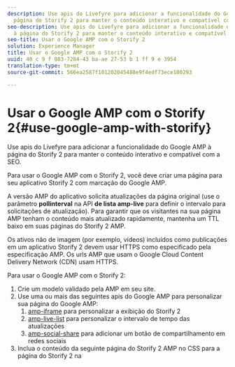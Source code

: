 ```yaml
---
description: Use apis do Livefyre para adicionar a funcionalidade do Google AMP à
  página do Storify 2 para manter o conteúdo interativo e compatível com a SEO.
seo-description: Use apis do Livefyre para adicionar a funcionalidade do Google AMP
  à página do Storify 2 para manter o conteúdo interativo e compatível com a SEO.
seo-title: Usar o Google AMP com o Storify 2
solution: Experience Manager
title: Usar o Google AMP com o Storify 2
uuid: 40 c 9 f 083-7284-43 ba-ae 27-53 b 1 ff 9 e 3954
translation-type: tm+mt
source-git-commit: 566ea2587f101202045488e9f4edf73ece100293

---
```



# Usar o Google AMP com o Storify 2{#use-google-amp-with-storify}

Use apis do Livefyre para adicionar a funcionalidade do Google AMP à página do Storify 2 para manter o conteúdo interativo e compatível com a SEO.

Para usar o Google AMP com o Storify 2, você deve criar uma página para seu aplicativo Storify 2 com marcação do Google AMP.

A versão AMP do aplicativo solicita atualizações da página original (use o parâmetro **pollinterval** na API **de lista amp-live** para definir o intervalo para solicitações de atualização). Para garantir que os visitantes na sua página AMP tenham o conteúdo mais atualizado rapidamente, mantenha um TTL baixo em suas páginas do Storify 2 AMP.

Os ativos não de imagem (por exemplo, vídeos) incluídos como publicações em um aplicativo Storify 2 devem usar HTTPS como especificado pela especificação AMP. Os urls AMP que usam o Google Cloud Content Delivery Network (CDN) usam HTTPS.

Para usar o Google AMP com o Storify 2:

1. Crie um modelo validado pela AMP em seu site.
1. Use uma ou mais das seguintes apis do Google AMP para personalizar sua página do Google AMP:
   1. [amp-iframe](https://www.ampproject.org/docs/reference/components/amp-iframe) para personalizar a exibição do Storify 2
   1. [amp-live-list](https://www.ampproject.org/docs/reference/components/amp-live-list) para personalizar o intervalo de tempo das atualizações
   1. [amp-social-share](https://www.ampproject.org/docs/reference/components/amp-social-share) para adicionar um botão de compartilhamento em redes sociais
1. Inclua o conteúdo da seguinte página do Storify 2 AMP no CSS para a página do Storify 2 na <style amp-custom> tag: [https://cdn.livefyre.com/libs/liveblog-v2-component/amp.min.css](https://cdn.livefyre.com/libs/liveblog-v2-component/amp.min.css)
1. Inclua o conteúdo da seguinte API de marcação do Storify 2 AMP em seu modelo do Google AMP: `https://api.livefyre.com/app-service/v4/bootstrap/{{APP_ID}}/amp` em que {{APP_ ID}} é a ID do aplicativo para o aplicativo Storify 2 no Livefyre Studio.
   1. O único parâmetro de consulta é **o pollinterval**, que é o intervalo no qual o aplicativo verifica atualizações (definido em milissegundos).
   1. O URL inclui conteúdo das postagens mais recentes (incluindo Tweets, vídeos etc.)
   1. A página do editor precisa obter o conteúdo dessa URL com o que você desejar que a página do Google AMP seja atualizada.
